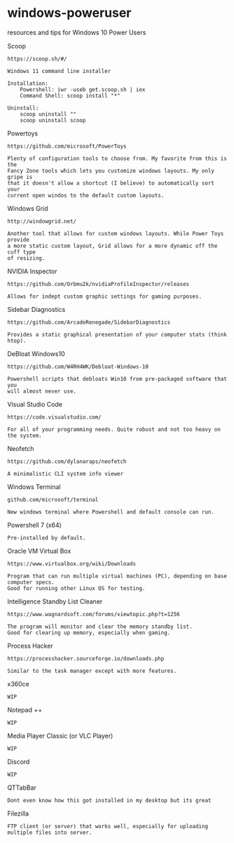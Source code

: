 # windows-poweruser
resources and tips for Windows 10 Power Users 


Scoop
    
    https://scoop.sh/#/
    
    Windows 11 command line installer
    
    Installation:
        Powershell: iwr -useb get.scoop.sh | iex
        Command Shell: scoop install "*"
        
    Uninstall:
        scoop uninstall ""
        scoop uninstall scoop

Powertoys

    https://github.com/microsoft/PowerToys
    
    Plenty of configuration tools to choose from. My favorite from this is the
    Fancy Zone tools which lets you customize windows layouts. My only gripe is
    that it doesn't allow a shortcut (I believe) to automatically sort your
    current open windos to the default custom layouts.

Windows Grid

    http://windowgrid.net/
    
    Another tool that allows for custom windows layouts. While Power Toys provide
    a more static custom layout, Grid allows for a more dynamic off the cuff type
    of resizing.
    
NVIDIA Inspector

    https://github.com/Orbmu2k/nvidiaProfileInspector/releases
    
    Allows for indept custom graphic settings for gaming purposes.
    
Sidebar Diagnostics

    https://github.com/ArcadeRenegade/SidebarDiagnostics
    
    Provides a static graphical presentation of your computer stats (think htop).
    
DeBloat Windows10

    https://github.com/W4RH4WK/Debloat-Windows-10
    
    Powershell scripts that debloats Win10 from pre-packaged software that you
    will almost never use.
  
Visual Studio Code

    https://code.visualstudio.com/
    
    For all of your programming needs. Quite robust and not too heavy on the system.

Neofetch

    https://github.com/dylanaraps/neofetch
    
    A minimalistic CLI system info viewer

Windows Terminal

    github.com/microsoft/terminal
    
    New windows terminal where Powershell and default console can run.

Powershell 7 (x64)

    Pre-installed by default.

Oracle VM Virtual Box

    https://www.virtualbox.org/wiki/Downloads
    
    Program that can run multiple virtual machines (PC), depending on base computer specs.
    Good for running other Linux OS for testing.
    
Intelligence Standby List Cleaner
    
    https://www.wagnardsoft.com/forums/viewtopic.php?t=1256
    
    The program will monitor and clear the memory standby list. 
    Good for clearing up memory, especially when gaming.

Process Hacker

    https://processhacker.sourceforge.io/downloads.php
    
    Similar to the task manager except with more features.
    
x360ce
    
    WIP
    
Notepad ++

    WIP

Media Player Classic (or VLC Player)

    WIP

Discord

    WIP
    
QTTabBar

    Dont even know how this got installed in my desktop but its great
    

Filezilla
    
    FTP client (or server) that works well, especially for uploading multiple files into server.
    

